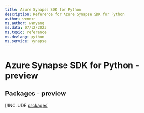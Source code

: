 ```yaml
---
title: Azure Synapse SDK for Python
description: Reference for Azure Synapse SDK for Python
author: wonner
ms.author: wanyang
ms.data: 07/12/2023
ms.topic: reference
ms.devlang: python
ms.service: synapse
---
```

# Azure Synapse SDK for Python - preview
## Packages - preview
[!INCLUDE [packages](synapse-index.md)]